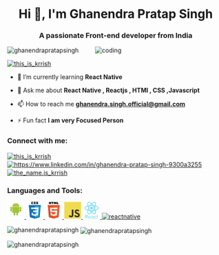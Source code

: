 <h1 align="center">Hi 👋, I'm Ghanendra Pratap Singh</h1>
<h3 align="center">A passionate Front-end developer from India</h3>

<img align="right" alt="coding" width="300" src="https://media4.giphy.com/media/MdA16VIoXKKxNE8Stk/200w.webp?cid=ecf05e476qamwbzqfl4c04up3k7k4l0fhdavbec4q6oss0i9&ep=v1_gifs_search&rid=200w.webp&ct=g">

<p align="left"> <img src="https://komarev.com/ghpvc/?username=ghanendrapratapsingh&label=Profile%20views&color=0e75b6&style=flat" alt="ghanendrapratapsingh" /> </p>

<p align="left"> <a href="https://twitter.com/this_is_krrish" target="blank"><img src="https://img.shields.io/twitter/follow/this_is_krrish?logo=twitter&style=for-the-badge" alt="this_is_krrish" /></a> </p>

- 🌱 I’m currently learning **React Native**

- 💬 Ask me about **React Native , Reactjs , HTMl , CSS ,Javascript**

- 📫 How to reach me **ghanendra.singh.official@gmail.com**

- ⚡ Fun fact **I am very Focused Person**

<h3 align="left">Connect with me:</h3>
<p align="left">
<a href="https://twitter.com/this_is_krrish" target="blank"><img align="center" src="https://raw.githubusercontent.com/rahuldkjain/github-profile-readme-generator/master/src/images/icons/Social/twitter.svg" alt="this_is_krrish" height="30" width="40" /></a>
<a href="https://linkedin.com/in/https://www.linkedin.com/in/ghanendra-pratap-singh-9300a3255" target="blank"><img align="center" src="https://raw.githubusercontent.com/rahuldkjain/github-profile-readme-generator/master/src/images/icons/Social/linked-in-alt.svg" alt="https://www.linkedin.com/in/ghanendra-pratap-singh-9300a3255" height="30" width="40" /></a>
<a href="https://instagram.com/the_name.is_krrish" target="blank"><img align="center" src="https://raw.githubusercontent.com/rahuldkjain/github-profile-readme-generator/master/src/images/icons/Social/instagram.svg" alt="the_name.is_krrish" height="30" width="40" /></a>
</p>

<h3 align="left">Languages and Tools:</h3>
<p align="left"> <a href="https://developer.android.com" target="_blank" rel="noreferrer"> <img src="https://raw.githubusercontent.com/devicons/devicon/master/icons/android/android-original-wordmark.svg" alt="android" width="40" height="40"/> </a> <a href="https://www.w3schools.com/css/" target="_blank" rel="noreferrer"> <img src="https://raw.githubusercontent.com/devicons/devicon/master/icons/css3/css3-original-wordmark.svg" alt="css3" width="40" height="40"/> </a> <a href="https://www.w3.org/html/" target="_blank" rel="noreferrer"> <img src="https://raw.githubusercontent.com/devicons/devicon/master/icons/html5/html5-original-wordmark.svg" alt="html5" width="40" height="40"/> </a> <a href="https://developer.mozilla.org/en-US/docs/Web/JavaScript" target="_blank" rel="noreferrer"> <img src="https://raw.githubusercontent.com/devicons/devicon/master/icons/javascript/javascript-original.svg" alt="javascript" width="40" height="40"/> </a> <a href="https://reactjs.org/" target="_blank" rel="noreferrer"> <img src="https://raw.githubusercontent.com/devicons/devicon/master/icons/react/react-original-wordmark.svg" alt="react" width="40" height="40"/> </a> <a href="https://reactnative.dev/" target="_blank" rel="noreferrer"> <img src="https://reactnative.dev/img/header_logo.svg" alt="reactnative" width="40" height="40"/> </a> </p>

<p><img align="left" src="https://github-readme-stats.vercel.app/api/top-langs?username=ghanendrapratapsingh&show_icons=true&locale=en&layout=compact" alt="ghanendrapratapsingh" /></p>

<p>&nbsp;<img align="center" src="https://github-readme-stats.vercel.app/api?username=ghanendrapratapsingh&show_icons=true&locale=en" alt="ghanendrapratapsingh" /></p>

<p><img align="center" src="https://github-readme-streak-stats.herokuapp.com/?user=ghanendrapratapsingh&" alt="ghanendrapratapsingh" /></p>
